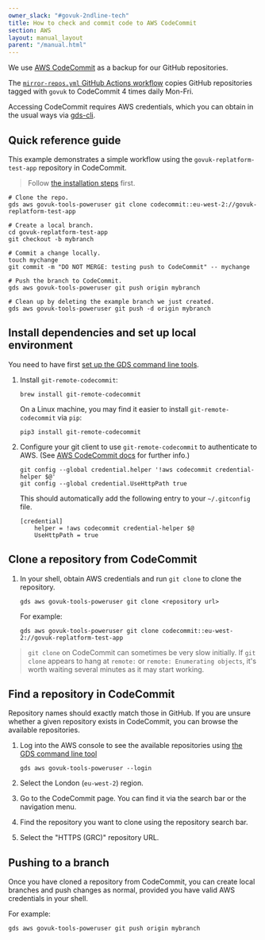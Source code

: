 ```yaml
---
owner_slack: "#govuk-2ndline-tech"
title: How to check and commit code to AWS CodeCommit
section: AWS
layout: manual_layout
parent: "/manual.html"
---
```


We use [AWS CodeCommit](https://docs.aws.amazon.com/codecommit/latest/userguide/) as a backup for our GitHub repositories.

The [`mirror-repos.yml` GitHub Actions workflow](https://github.com/alphagov/govuk-infrastructure/blob/main/.github/workflows/mirror-repos.yml) copies GitHub repositories tagged with `govuk` to CodeCommit 4 times daily Mon-Fri.

Accessing CodeCommit requires AWS credentials, which you can obtain in the usual ways via [gds-cli](https://github.com/alphagov/gds-cli).

## Quick reference guide

This example demonstrates a simple workflow using the `govuk-replatform-test-app` repository in CodeCommit.

> Follow [the installation steps](#install-dependencies-and-set-up-local-environment) first.

```
# Clone the repo.
gds aws govuk-tools-poweruser git clone codecommit::eu-west-2://govuk-replatform-test-app

# Create a local branch.
cd govuk-replatform-test-app
git checkout -b mybranch

# Commit a change locally.
touch mychange
git commit -m "DO NOT MERGE: testing push to CodeCommit" -- mychange

# Push the branch to CodeCommit.
gds aws govuk-tools-poweruser git push origin mybranch

# Clean up by deleting the example branch we just created.
gds aws govuk-tools-poweruser git push -d origin mybranch
```

## Install dependencies and set up local environment

You need to have first [set up the GDS command line tools](/manual/get-started.html#3-install-gds-command-line-tools).

1. Install `git-remote-codecommit`:

    ```
    brew install git-remote-codecommit
    ```

    On a Linux machine, you may find it easier to install `git-remote-codecommit` via `pip`:

    ```
    pip3 install git-remote-codecommit
    ```

1. Configure your git client to use `git-remote-codecommit` to authenticate to AWS. (See [AWS CodeCommit docs](https://docs.aws.amazon.com/codecommit/latest/userguide/setting-up-https-unixes.html#setting-up-https-unixes-credential-helper) for further info.)

    ```
    git config --global credential.helper '!aws codecommit credential-helper $@'
    git config --global credential.UseHttpPath true
    ```

    This should automatically add the following entry to your `~/.gitconfig` file.

    ```
    [credential]
        helper = !aws codecommit credential-helper $@
        UseHttpPath = true
    ```

## Clone a repository from CodeCommit

1. In your shell, obtain AWS credentials and run `git clone` to clone the repository.

    ```
    gds aws govuk-tools-poweruser git clone <repository url>
    ```

    For example:

    ```
    gds aws govuk-tools-poweruser git clone codecommit::eu-west-2://govuk-replatform-test-app
    ```

> `git clone` on CodeCommit can sometimes be very slow initially. If `git
> clone` appears to hang at `remote:` or `remote: Enumerating objects`, it's
> worth waiting several minutes as it may start working.

## Find a repository in CodeCommit

Repository names should exactly match those in GitHub. If you are unsure whether a given repository exists in CodeCommit, you can browse the available repositories.

1. Log into the AWS console to see the available repositories using [the GDS command line tool](/manual/get-started.html#3-install-gds-command-line-tools)

    ```
    gds aws govuk-tools-poweruser --login
    ```

1. Select the London (`eu-west-2`) region.

1. Go to the CodeCommit page. You can find it via the search bar or the navigation menu.

1. Find the repository you want to clone using the repository search bar.

1. Select the "HTTPS (GRC)" repository URL.

## Pushing to a branch

Once you have cloned a repository from CodeCommit, you can create local branches and push changes as normal, provided you have valid AWS credentials in your shell.

For example:

```
gds aws govuk-tools-poweruser git push origin mybranch
```
